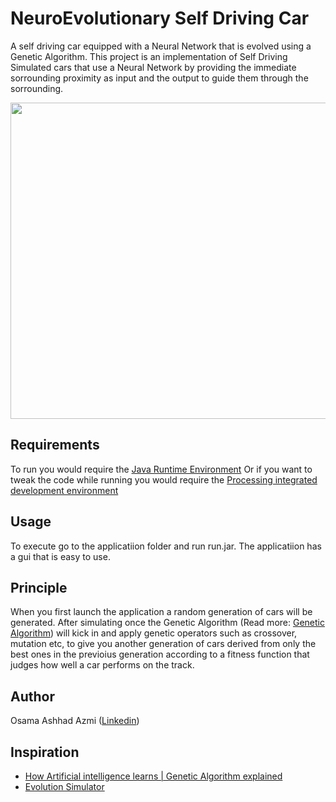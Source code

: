  # NeuroEvolutionary Self Driving Car
A self driving car equipped with a Neural Network that is evolved using a Genetic Algorithm.
This project is an implementation of Self Driving Simulated cars that use a Neural Network by providing the immediate sorrounding proximity as input and the output to guide them through the sorrounding.

<img src="https://user-images.githubusercontent.com/34769156/44947200-36bb4400-ae27-11e8-83d7-47424ba8de4b.gif" width="900" height="506" />

## Requirements
To run you would require the [Java Runtime Environment](http://www.oracle.com/technetwork/java/javase/downloads/index.html)
Or if you want to tweak the code while running you would require the [Processing integrated development environment](https://processing.org/download/)

## Usage
To execute go to the applicatiion folder and run run.jar. The applicatiion has a gui that is easy to use.

## Principle
When you first launch the application a random generation of cars will be generated. After simulating once the Genetic Algorithm (Read more: [Genetic Algorithm](https://en.wikipedia.org/wiki/Genetic_algorithm)) will kick in and apply genetic operators such as crossover, mutation etc, to give you another generation of cars derived from only the best ones in the previoius generation according to a fitness function that judges how well a car performs on the track.

## Author
Osama Ashhad Azmi ([Linkedin](https://www.linkedin.com/in/osama-azmi-a4b033162/))

## Inspiration
* [How Artificial intelligence learns | Genetic Algorithm explained](https://www.youtube.com/watch?v=VnwjxityDLQ)
* [Evolution Simulator](https://www.youtube.com/watch?v=GOFws_hhZs8)
